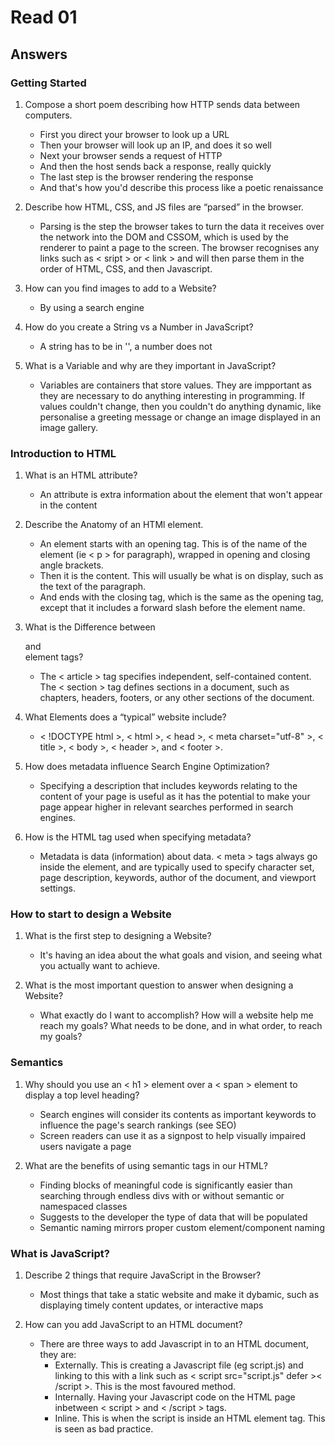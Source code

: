 # Read 01

## Answers

### Getting Started

1. Compose a short poem describing how HTTP sends data between computers.

   - First you direct your browser to look up a URL
   - Then your browser will look up an IP, and does it so well
   - Next your browser sends a request of HTTP
   - And then the host sends back a response, really quickly
   - The last step is the browser rendering the response
   - And that's how you'd describe this process like a poetic renaissance
  
2. Describe how HTML, CSS, and JS files are “parsed” in the browser.

   - Parsing is the step the browser takes to turn the data it receives over the network into the DOM and CSSOM, which is used by the renderer to paint a page to the screen. The browser recognises any links such as < sript > or < link > and will then parse them in the order of HTML, CSS, and then Javascript.
  
3. How can you find images to add to a Website?

   - By using a search engine
  
4. How do you create a String vs a Number in JavaScript?

   - A string has to be in '', a number does not
  
5. What is a Variable and why are they important in JavaScript?

   - Variables are containers that store values. They are impportant as they are necessary to do anything interesting in programming. If values couldn't change, then you couldn't do anything dynamic, like personalise a greeting message or change an image displayed in an image gallery.
  
### Introduction to HTML

1. What is an HTML attribute?

   - An attribute is extra information about the element that won't appear in the content
  
2. Describe the Anatomy of an HTMl element.

   - An element starts with an opening tag. This is of the name of the element (ie  < p > for paragraph), wrapped in opening and closing angle brackets.
   - Then it is the content. This will usually be what is on display, such as the text of the paragraph.
   - And ends with the closing tag, which is the same as the opening tag, except that it includes a forward slash before the element name.
  
3. What is the Difference between <article> and <section> element tags?

   -  The < article > tag specifies independent, self-contained content. The < section > tag defines sections in a document, such as chapters, headers, footers, or any other sections of the document.

4. What Elements does a “typical” website include?

   - < !DOCTYPE html >, < html >, < head >, < meta charset="utf-8" >, < title >, < body >, < header >, and < footer >.
  
5. How does metadata influence Search Engine Optimization?

   - Specifying a description that includes keywords relating to the content of your page is useful as it has the potential to make your page appear higher in relevant searches performed in search engines.
  
6. How is the <meta> HTML tag used when specifying metadata?

   - Metadata is data (information) about data. < meta > tags always go inside the <head> element, and are typically used to specify character set, page description, keywords, author of the document, and viewport settings.
  
### How to start to design a Website

1. What is the first step to designing a Website?

   - It's having an idea about the what goals and vision, and seeing what you actually want to achieve.
  
2. What is the most important question to answer when designing a Website?

   - What exactly do I want to accomplish? How will a website help me reach my goals? What needs to be done, and in what order, to reach my goals?

### Semantics

1. Why should you use an < h1 > element over a < span > element to display a top level heading?

   - Search engines will consider its contents as important keywords to influence the page's search rankings (see SEO)
   - Screen readers can use it as a signpost to help visually impaired users navigate a page
     
2. What are the benefits of using semantic tags in our HTML?

   - Finding blocks of meaningful code is significantly easier than searching through endless divs with or without semantic or namespaced classes
   - Suggests to the developer the type of data that will be populated
   - Semantic naming mirrors proper custom element/component naming

### What is JavaScript?

1. Describe 2 things that require JavaScript in the Browser?

   - Most things that take a static website and make it dybamic, such as displaying timely content updates, or interactive maps

2. How can you add JavaScript to an HTML document?

   - There are three ways to add Javascript in to an HTML document, they are:
       - Externally. This is creating a Javascript file (eg script.js) and linking to this with a link such as < script src="script.js" defer >< /script >. This is the most favoured method.
       - Internally. Having your Javascript code on the HTML page inbetween < script > and < /script > tags.
       - Inline. This is when the script is inside an HTML element tag. This is seen as bad practice.
